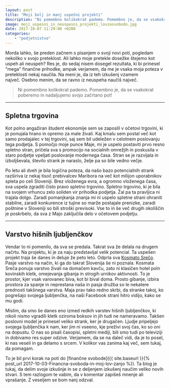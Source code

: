```yaml
---
layout: post
title: "Moji bolj in manj uspešni projekti"
description: "Ni pomembno kolikokrat pademo. Pomembno je, da se vsakokrat poberemo in nadaljujemo svojo začrtano pot!"
image: moji_uspesni_in_neuspesni_projekti_lovzasvobodo.jpg
date: 2017-10-07 11:29:00 +0200
categories: 
    - "podjetnistvo"
---
```


Morda lahko, še preden začnem s pisanjem o svoji novi poti, pogledam nekoliko v svojo preteklost. Ali lahko moje pretekle dosežke štejemo kot uspeh ali neuspeh? Res je, do sedaj nisem dosegel rezultata, ki bi prinesel "mega" finančne prihodke, ampak verjamem, da me je vsaka moja poteza v preteklosti nekaj naučila. Na meni je, da iz teh izkušenj vzamem največ. Osebno menim, da se ravno iz neuspeha naučiš največ.

> Ni pomembno kolikokrat pademo. Pomembno je, da se vsakokrat poberemo in nadaljujemo svojo začrtano pot!

___

## Spletna trgovina

Kot polno angažiran študent ekonomije sem se zaposlil v očetovi trgovini, ki je ponujala hrano in opremo za male živali. Kaj kmalu sem postal več kot samo prodajalec v tej trgovini, saj sem bil udeležen v celotnem poslovanju tega podjetja. S pomočjo moje punce Maje, mi je uspelo postaviti prvo resno spletno stran, pričela sva s promocijo na socialnih omrežjih in poskusila v staro podjetje vpeljati poslovanje modernega časa. Stran se je razvijala in izboljševala, število strank je naraslo, želje pa so bile vedno večje.

Po letu ali dveh je bila logična poteza, da našo bazo potencialnih strank razširiva iz nekaj tisoč prebivalcev Maribora na več kot milijon uporabnikov spleta po celi Sloveniji. Brez vloženega evra, a ogromno vloženega časa, sva uspela zgraditi čisto pravo spletno trgovino. Spletno trgovino, ki je bila na svojem vrhuncu zelo soliden vir prihodka podjetja. Žal pa ta pravljica ni trajala dolgo. Zaradi pomanjkanja znanja mi ni uspelo spletne strani ohraniti stabilne, zaradi konkurence iz tujine so marže postajale prenizke, zaradi poštnine v Sloveniji so bili stroški previsoki. Vse to in še več drugih okoliščin je poskrbelo, da sva z Majo zaključila delo v očetovem podjetju.

___

## Varstvo hišnih ljubljenčkov

Vendar to ni pomenilo, da sva se predala. Takrat sva že delala na drugem načrtu. Na projektu, ki je za naju predstavljal velik potencial. Ta uspešen projekt traja še danes in deluje že peto leto. Odprla sva [Kosmato Srečo](http://www.kosmatasreca.si). Pasje varstvo na način, ki ga do takrat Slovenija še ni poznala. Kosmata Sreča ponuja varstvo živali na domačem kavču, zato ni klasičen hotel poln kovinskih kletk, omejevanja gibanja in strogih urnikov aktivnosti. To je prostor, kjer vsak varovanec biva, kot bi bival doma. Prosto gibanje, izbira prostora za spanje in neprestana naša in pasja družba so le nekatere prednosti takšnega varstva. Maja prav tako redno skrbi, da stranke takoj, ko pogrešajo svojega ljubljenčka, na naši Facebook strani hitro vidijo, kako se mu godi.

Mislim, da smo še danes eno izmed redkih varstev hišnih ljubljenčkov, ki nikoli nismo vgradili kletk oziroma boksov in jih tudi ne nameravamo. Takšen poslovni model je prinesel veliko strank, ker je drugačen. Ljudje pripeljejo svojega ljubljenčka k nam, ker jim ni vseeno, kje preživi svoj čas, ko so oni na dopustu. O nas so pisali časopisi, spletni mediji, bili smo tudi po televiziji in dobivamo res super odzive. Verjamem, da se na daleč vidi, da je to posel, ki nas veseli in ga delamo s srcem. V kolikor vas zanima kaj več, sem tukaj, da pomagam.

To je bil prvi korak na poti do [finančne svobode]({{ site.baseurl }}{% post_url 2017-10-03-Financna-svoboda-in-moj-lov-zanjo %}). Ta blog je tukaj, da delim svoje izkušnje in se z deljenjem izkušenj naučim veliko novih stvari. S tem razlogom te vabim, da v komentar zapišeš mnenje ali vprašanje. Z veseljem se bom nanj odzval.